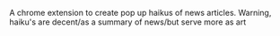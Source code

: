 A chrome extension to create pop up haikus of news articles. Warning, haiku's are decent/as a summary of news/but serve more as art
